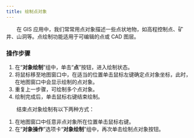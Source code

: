 ```yaml
---
title: 绘制点对象
---
```



　　在 GIS 应用中，我们常常用点对象描述一些点状地物，如高程控制点、矿井、山洞等。点绘制功能适用于可编辑的点或 CAD 图层。

### 操作步骤

1.  在“**对象绘制**”组中，单击“**点**”按钮，进入绘制状态。
2.  将鼠标移至地图窗口中，在适当的位置单击鼠标左键确定点对象坐标，此时，在地图窗口中会显示绘制的点对象。
3.  重复上一步骤，可绘制多个点对象。
4.  绘制完成后，单击鼠标右键结束绘制。


　　结束点对象绘制有以下两种方式：

1.  在地图窗口中任意非点对象所在位置单击鼠标右键。
2.  在“**对象操作**”选项卡“**对象绘制**”组中，再次单击绘制点对象按钮。


